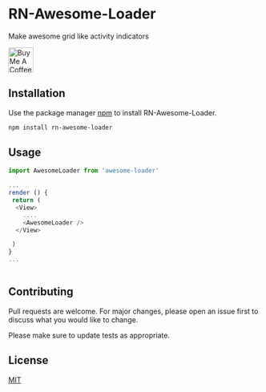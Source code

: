 
# RN-Awesome-Loader
Make awesome grid like activity indicators

<a href="https://www.buymeacoffee.com/Cirlorm" target="_blank"><img src="https://cdn.buymeacoffee.com/buttons/default-red.png" alt="Buy Me A Coffee" height="50" ></a>

## Installation

Use the package manager [npm](https://npmjs.com) to install RN-Awesome-Loader.

```bash
npm install rn-awesome-loader
```

## Usage

```javascript
import AwesomeLoader from 'awesome-loader'

...
render () {
 return (
  <View>
    ....
    <AwesomeLoader />
  </View>

 )
}
...
 
```

## 

## Contributing
Pull requests are welcome. For major changes, please open an issue first to discuss what you would like to change.

Please make sure to update tests as appropriate.

## License
[MIT](https://choosealicense.com/licenses/mit/)
